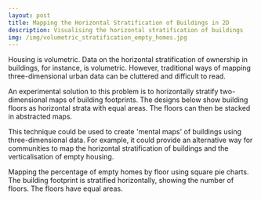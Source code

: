 ```yaml
---
layout: post
title: Mapping the Horizontal Stratification of Buildings in 2D
description: Visualising the horizontal stratification of buildings
img: /img/volumetric_stratification_empty_homes.jpg
---
```

  
Housing is volumetric. Data on the horizontal stratification of ownership in buildings, for instance, is volumetric. However, traditional ways of mapping three-dimensional urban data can be cluttered and difficult to read.

An experimental solution to this problem is to horizontally stratify two-dimensional maps of building footprints. The designs below show building floors as horizontal strata with equal areas. The floors can then be stacked in abstracted maps.

This technique could be used to create 'mental maps' of buildings using three-dimensional data. For example, it could provide an alternative way for communities to map the horizontal stratification of buildings and the verticalisation of empty housing.

<div class="col">
	<img class="col" src="{{ site.baseurl }}/img/volumetric_stratification_empty_homes.jpg" alt="" title=""/>
</div>

<div class="col three caption">
	Mapping the percentage of empty homes by floor using square pie charts. The building footprint is stratified horizontally, showing the number of floors. The floors have equal areas.
</div>
